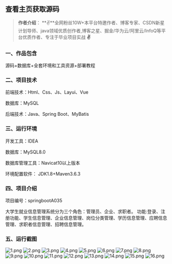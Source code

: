 
 
## 查看主页获取源码

> **作者介绍**： **✌**全网粉丝10W+本平台特邀作者、博客专家、CSDN新星计划导师、java领域优质创作者,博客之星、掘金/华为云/阿里云/InfoQ等平台优质作者、专注于毕业项目实战 **✌**

  

### 一、作品包含

源码+数据库+全套环境和工具资源+部署教程

### 二、项目技术

前端技术：Html、Css、Js、Layui、Vue

数据库：MySQL

后端技术：Java、Spring Boot、MyBatis

  

### 三、运行环境

开发工具：IDEA

数据库：MySQL8.0

数据库管理工具：Navicat10以上版本

环境配置软件： JDK1.8+Maven3.6.3
  

### 四、项目介绍
项目编号：springbootA035

大学生就业信息管理系统分为三个角色：管理员、企业、求职者。
功能:登录、注册功能、学生信息管理、企业信息管理、岗位分类管理、学历信息管理、应聘信息管理、求职者信息管理、招聘信息管理。

### 五、运行截图

![1.png](./1.png)
![2.png](./2.png)
![3.png](./3.png)
![4.png](./4.png)
![5.png](./5.png)
![6.png](./6.png)
![7.png](./7.png)
![8.png](./8.png)
![9.png](./9.png)
![10.png](./10.png)
![11.png](./11.png)
![12.png](./12.png)
![13.png](./13.png)
![14.png](./14.png)
![15.png](./15.png)
![16.png](./16.png)
